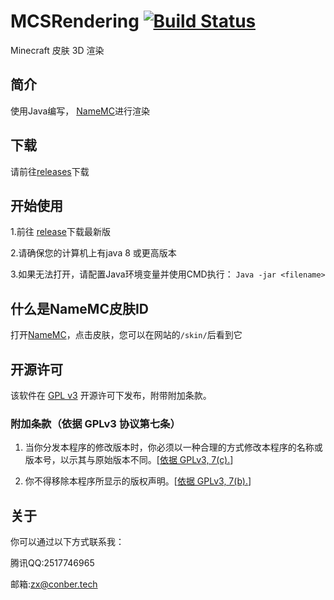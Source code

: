 # MCSRendering [![Build Status](https://ci.huangyuhui.net/job/HMCL/badge/icon?.svg)](https://github.com/GDConber/MCSRendering/releases)
Minecraft 皮肤 3D 渲染

## 简介
使用Java编写， [NameMC](https://namemc.com/)进行渲染

## 下载
请前往[releases](https://github.com/GDConber/MCSRendering/releases)下载

## 开始使用
1.前往 [release](https://github.com/GDConber/MCSRendering/releases)下载最新版

2.请确保您的计算机上有java 8 或更高版本

3.如果无法打开，请配置Java环境变量并使用CMD执行： `Java -jar <filename>`

## 什么是NameMC皮肤ID
打开[NameMC](https://namemc.com/)，点击皮肤，您可以在网站的`/skin/`后看到它
   
## 开源许可
该软件在 [GPL v3](https://www.gnu.org/licenses/gpl-3.0.html) 开源许可下发布，附带附加条款。

### 附加条款（依据 GPLv3 协议第七条）
1. 当你分发本程序的修改版本时，你必须以一种合理的方式修改本程序的名称或版本号，以示其与原始版本不同。\[[依据 GPLv3, 7(c).](https://github.com/huanghongxun/HMCL/blob/11820e31a85d8989e41d97476712b07e7094b190/LICENSE#L372-L374)\]

2. 你不得移除本程序所显示的版权声明。\[[依据 GPLv3, 7(b).](https://github.com/huanghongxun/HMCL/blob/11820e31a85d8989e41d97476712b07e7094b190/LICENSE#L368-L370)\]

## 关于
你可以通过以下方式联系我：

腾讯QQ:2517746965

邮箱:zx@conber.tech

